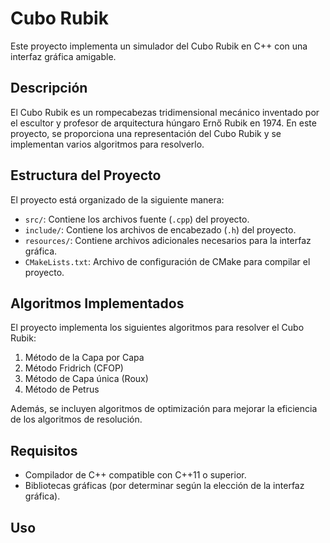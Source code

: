 # Cubo Rubik



Este proyecto implementa un simulador del Cubo Rubik en C++ con una interfaz gráfica amigable. 

## Descripción

El Cubo Rubik es un rompecabezas tridimensional mecánico inventado por el escultor y profesor de arquitectura húngaro Ernő Rubik en 1974. En este proyecto, se proporciona una representación del Cubo Rubik y se implementan varios algoritmos para resolverlo.

## Estructura del Proyecto

El proyecto está organizado de la siguiente manera:

- `src/`: Contiene los archivos fuente (`.cpp`) del proyecto.
- `include/`: Contiene los archivos de encabezado (`.h`) del proyecto.
- `resources/`: Contiene archivos adicionales necesarios para la interfaz gráfica.
- `CMakeLists.txt`: Archivo de configuración de CMake para compilar el proyecto.

## Algoritmos Implementados

El proyecto implementa los siguientes algoritmos para resolver el Cubo Rubik:

1. Método de la Capa por Capa
2. Método Fridrich (CFOP)
3. Método de Capa única (Roux)
4. Método de Petrus

Además, se incluyen algoritmos de optimización para mejorar la eficiencia de los algoritmos de resolución.

## Requisitos

- Compilador de C++ compatible con C++11 o superior.
- Bibliotecas gráficas (por determinar según la elección de la interfaz gráfica).

## Uso

